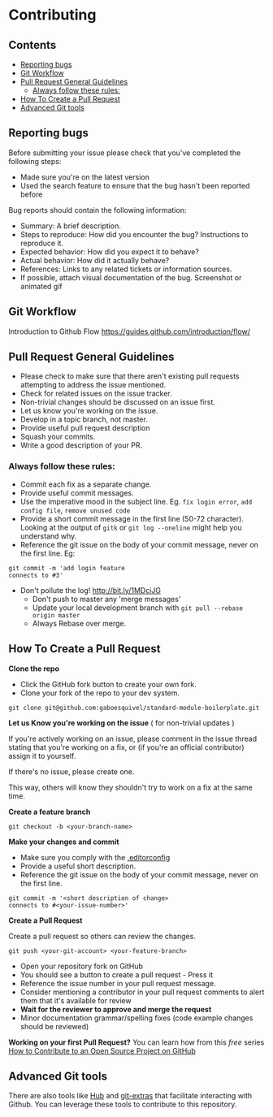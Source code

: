 # Contributing

## Contents

- [Reporting bugs](#reporting-bugs)
- [Git Workflow](#git-workflow)
- [Pull Request General Guidelines](#pull-request-general-guidelines)
  - [Always follow these rules:](#always-follow-these-rules)
- [How To Create a Pull Request](#how-to-create-a-pull-request)
- [Advanced Git tools](#advanced-git-tools)

## Reporting bugs

Before submitting your issue please check that you've completed the following steps:

* Made sure you're on the latest version
* Used the search feature to ensure that the bug hasn't been reported before

Bug reports should contain the following information:

* Summary: A brief description.
* Steps to reproduce: How did you encounter the bug? Instructions to reproduce it.
* Expected behavior: How did you expect it to behave?
* Actual behavior: How did it actually behave?
* References: Links to any related tickets or information sources.
* If possible, attach visual documentation of the bug. Screenshot or animated gif

## Git Workflow
Introduction to Github Flow https://guides.github.com/introduction/flow/

## Pull Request General Guidelines

* Please check to make sure that there aren't existing pull requests attempting to address the issue mentioned.
* Check for related issues on the issue tracker.
* Non-trivial changes should be discussed on an issue first.
* Let us know you're working on the issue.
* Develop in a topic branch, not master.
* Provide useful pull request description
* Squash your commits.
* Write a good description of your PR.

### Always follow these rules:  

* Commit each fix as a separate change.
* Provide useful commit messages.  
* Use the imperative mood in the subject line. Eg. `fix login error`, `add config file`, `remove unused code`
* Provide a short commit message in the first line (50-72 character). Looking at the output of `gitk` or `git log --oneline` might help you understand why.
* Reference the git issue on the body of your commit message, never on the first line. Eg:   
```
git commit -m 'add login feature
connects to #3'
```
* Don't pollute the log! http://bit.ly/1MDciJG
  * Don't push to master any 'merge messages'
  * Update your local development branch with `git pull --rebase origin master`
  * Always Rebase over merge.

## How To Create a Pull Request
__Clone the repo__

* Click the GitHub fork button to create your own fork.
* Clone your fork of the repo to your dev system.

```
git clone git@github.com:gaboesquivel/standard-module-boilerplate.git
```

__Let us Know you're working on the issue__ ( for non-trivial updates )

If you're actively working on an issue, please comment in the issue thread stating that you're working on a fix, or (if you're an official contributor) assign it to yourself.

If there's no issue, please create one.

This way, others will know they shouldn't try to work on a fix at the same time.


__Create a feature branch__

```
git checkout -b <your-branch-name>
```

__Make your changes and commit__

* Make sure you comply with the [.editorconfig](http://editorconfig.org/)
* Provide a useful short description.
* Reference the git issue on the body of your commit message, never on the first line.
```
git commit -m '<short description of change>
connects to #<your-issue-number>'
```

__Create a Pull Request__

Create a pull request so others can review the changes.

```
git push <your-git-account> <your-feature-branch>
```

* Open your repository fork on GitHub
* You should see a button to create a pull request - Press it
* Reference the issue number in your pull request message.
* Consider mentioning a contributor in your pull request comments to alert them that it's available for review
* **Wait for the reviewer to approve and merge the request**
* Minor documentation grammar/spelling fixes (code example changes should be reviewed)

**Working on your first Pull Request?** You can learn how from this *free* series [How to Contribute to an Open Source Project on GitHub](https://egghead.io/series/how-to-contribute-to-an-open-source-project-on-github)

## Advanced Git tools

There are also tools like [Hub](https://hub.github.com/) and [git-extras](https://github.com/tj/git-extras) that facilitate interacting with Github.
You can leverage these tools to contribute to this repository.
